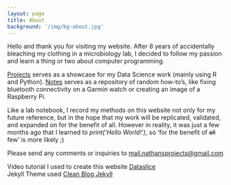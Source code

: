 ```yaml
---
layout: page
title: About
background: '/img/bg-about.jpg'
---
```


Hello and thank you for visiting my website. After 8 years of accidentally bleaching my clothing in a microbiology lab, I decided to follow my passion and learn a thing or two about computer programming. 

[Projects](nathansprojects.com/projects) serves as a showcase for my Data Science work (mainly using R and Python). [Notes](nathansprojects.com/notes) serves as a repository of random how-to’s, like fixing bluetooth connectivity on a Garmin watch or creating an image of a Raspberry Pi. 

Like a lab notebook, I record my methods on this website not only for my future reference, but in the hope that my work will be replicated, validated, and expanded on for the benefit of all. However in reality, it was just a few months ago that I learned to *print(‘Hello World!’)*, so ‘for the benefit of ~~all~~ few’ is more likely ;)

Please send any comments or inquiries to [mail.nathansprojects@gmail.com](mailto:mail.nathansprojects@gmail.com)

Video tutorial I used to create this website [Dataslice](https://www.youtube.com/watch?v=wCOInE7-E0I)  
Jekyll Theme used [Clean Blog Jekyll](https://github.com/StartBootstrap/startbootstrap-clean-blog-jekyll)

